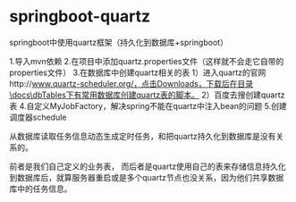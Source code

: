 # springboot-quartz
springboot中使用quartz框架（持久化到数据库+springboot）


1.导入mvn依赖
2.在项目中添加quartz.properties文件（这样就不会走它自带的properties文件）
3.在数据库中创建quartz相关的表
  1）进入quartz的官网http://www.quartz-scheduler.org/，点击Downloads，下载后在目录\docs\dbTables下有常用数据库创建quartz表的脚本。
  2）百度去搜创建quartz表
4.自定义MyJobFactory，解决spring不能在quartz中注入bean的问题
5.创建调度器schedule


从数据库读取任务信息动态生成定时任务，和把quartz持久化到数据库是没有关系的。

前者是我们自己定义的业务表，
而后者是quartz使用自己的表来存储信息持久化到数据库后，就算服务器重启或是多个quartz节点也没关系，因为他们共享数据库中的任务信息。
